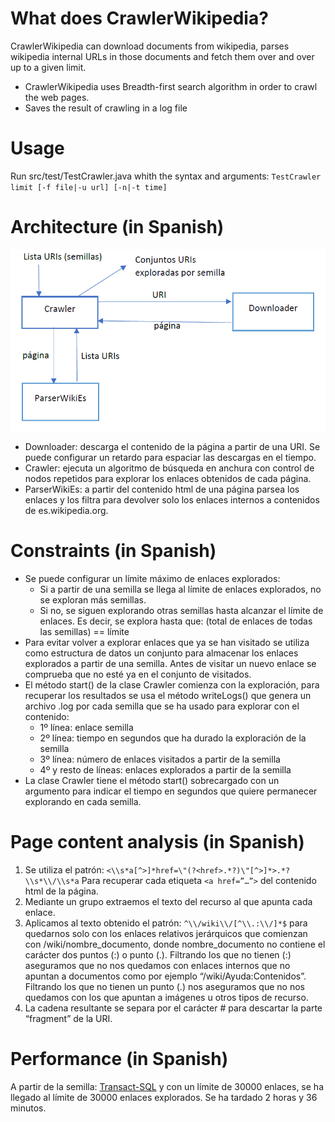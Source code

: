 # What does CrawlerWikipedia?
CrawlerWikipedia can download documents from wikipedia, parses wikipedia internal URLs in those documents and fetch them over and over up to a given limit.
* CrawlerWikipedia uses Breadth-first search algorithm in order to crawl the web pages.
* Saves the result of crawling in a log file

# Usage
Run src/test/TestCrawler.java whith the syntax and arguments: `TestCrawler limit [-f file|-u url] [-n|-t time]`

# Architecture (in Spanish)
![architecture](architecture.png "architecture")
* Downloader: descarga el contenido de la página a partir de una URI. Se puede configurar un retardo para espaciar las descargas en el tiempo.
* Crawler: ejecuta un algoritmo de búsqueda en anchura con control de nodos repetidos para explorar los enlaces obtenidos de cada página.
* ParserWikiEs: a partir del contenido html de una página parsea los enlaces y los filtra para devolver solo los enlaces internos a contenidos de es.wikipedia.org.

# Constraints (in Spanish)
* Se puede configurar un límite máximo de enlaces explorados:
    * Si a partir de una semilla se llega al límite de enlaces explorados, no se exploran más semillas.
    * Si no, se siguen explorando otras semillas hasta alcanzar el límite de enlaces. Es decir, se explora hasta que: (total de enlaces de todas las semillas) == límite
* Para evitar volver a explorar enlaces que ya se han visitado se utiliza como estructura de datos un conjunto para almacenar los enlaces explorados a partir de una semilla. Antes de visitar un nuevo enlace se comprueba que no esté ya en el conjunto de visitados.
* El método start() de la clase Crawler comienza con la exploración, para recuperar los resultados se usa el método writeLogs() que genera un archivo .log por cada semilla que se ha usado para explorar con el contenido:
    * 1º línea: enlace semilla
    * 2º línea: tiempo en segundos que ha durado la exploración de la semilla
    * 3º línea: número de enlaces visitados a partir de la semilla
    * 4º y resto de líneas: enlaces explorados a partir de la semilla
* La clase Crawler tiene el método start() sobrecargado con un argumento para indicar el tiempo en segundos que quiere permanecer explorando en cada semilla.

# Page content analysis (in Spanish)
1. Se utiliza el patrón: `<\\s*a[^>]*href=\"(?<href>.*?)\"[^>]*>.*?\\s*\\/\\s*a`
Para recuperar cada etiqueta `<a href=”…”>` del contenido html de la página.
2. Mediante un grupo extraemos el texto del recurso al que apunta cada enlace.
2. Aplicamos al texto obtenido el patrón: `^\\/wiki\\/[^\\.:\\/]*$`
para quedarnos solo con los enlaces relativos jerárquicos que comienzan con /wiki/nombre_documento, donde nombre_documento no contiene el carácter dos puntos (:) o punto (.).
Filtrando los que no tienen (:) aseguramos que no nos quedamos con enlaces internos que no apuntan a documentos como por ejemplo “/wiki/Ayuda:Contenidos”.
Filtrando los que no tienen un punto (.) nos aseguramos que no nos quedamos con los que apuntan a imágenes u otros tipos de recurso.
4. La cadena resultante se separa por el carácter # para descartar la parte “fragment” de la URI.

# Performance (in Spanish)
A partir de la semilla: [Transact-SQL](https://es.wikipedia.org/wiki/Transact-SQL) y con un límite de 30000 enlaces, se ha llegado al límite de 30000 enlaces explorados. Se ha tardado 2 horas y 36 minutos.